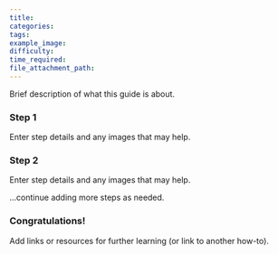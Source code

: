 ```yaml
---
title:  
categories:
tags:
example_image:
difficulty:
time_required:
file_attachment_path:
---
```


Brief description of what this guide is about. 

### Step 1

Enter step details and any images that may help.

### Step 2

Enter step details and any images that may help.

...continue adding more steps as needed.

### Congratulations!

Add links or resources for further learning (or link to another how-to).